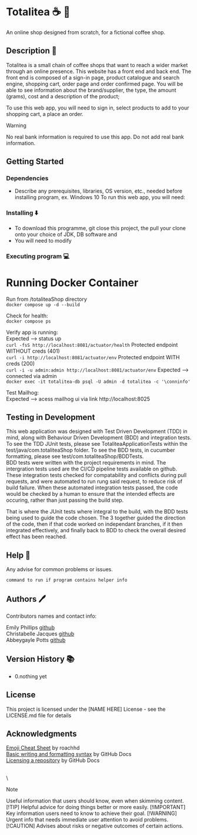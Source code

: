 # Totalitea :coffee: :tea:

An online shop designed from scratch, for a fictional coffee shop.

## Description :page_with_curl:

Totalitea is a small chain of coffee shops that want to reach a wider market through an online presence. This website has a front end and back end.
The front end is composed of a sign-in page, product catalogue and search engine, shopping cart, order page and order confirmed page. You will be able to see information about the brand/supplier, the type, the amount (grams), cost and a description of the product;

To use this web app, you will need to sign in, select products to add to your shopping cart, a place an order.

> [!WARNING]
> No real bank information is required to use this app. Do not add real bank information.

## Getting Started

### Dependencies

* Describe any prerequisites, libraries, OS version, etc., needed before installing program, ex. Windows 10
  To run this web app, you will need:


### Installing ⬇️

* To download this programme, git close this project, the pull your clone onto your choice of JDK, DB software and
* You will need to modify

### Executing program :computer:

# Running Docker Container
Run from /totaliteaShop directory\
`docker compose up -d --build`

Check for health:\
`docker compose ps`

Verify app is running:\
Expected --> status up\
`curl -fsS http://localhost:8081/actuator/health`
Protected endpoint WITHOUT creds (401)\
`curl -i http://localhost:8081/actuator/env`
Protected endpoint WITH creds (200)\
`curl -i -u admin:admin http://localhost:8081/actuator/env`
Expected --> connected via admin\
`docker exec -it totalitea-db psql -U admin -d totalitea -c '\conninfo'`

Test Mailhog:\
Expected --> acess mailhog ui via link
http://localhost:8025

## Testing in Development

This web application was designed with Test Driven Development (TDD) in mind, along with Behaviour Driven Development (BDD) and integration tests.
To see the TDD JUnit tests, please see TotaliteaApplicationTests within the test/java/com.totaliteaShop folder.
To see the BDD tests, in cucumber formatting, please see test/com.totaliteaShop/BDDTests.\
BDD tests were written with the project requirements in mind. 
The intergration tests used are the CI/CD pipeline tests available on github. These integration tests checked for compatability and conflicts during pull requests, and were automated to run rung said request, to reduce risk of build failure. When these automated integration tests passed, the code would be checked by a human to ensure that the intended effects are occuring, rather than just passing the build step.

That is where the JUnit tests where integral to the build, with the BDD tests being used to guide the code chosen. The 3 together guided the direction of the code, then if that code worked on independant branches, if it then integrated effectively, and finally back to BDD to check the overall desired effect has been reached.




## Help :raising_hand:

Any advise for common problems or issues.
```
command to run if program contains helper info
```

## Authors :pen:

Contributors names and contact info:

Emily Phillips [github](https://github.com/emilyphillips02)\
Christabelle Jacques [github](https://github.com/christabellejacques)\
Abbeygayle Potts [github](https://github.com/AbbeygayleP)

## Version History :books:

* 0.nothing yet

## License

This project is licensed under the [NAME HERE] License - see the LICENSE.md file for details

## Acknowledgments
[Emoji Cheat Sheet](https://gist.github.com/roachhd/1f029bd4b50b8a524f3c) by roachhd\
[Basic writing and formatting syntax](https://docs.github.com/en/get-started/writing-on-github/getting-started-with-writing-and-formatting-on-github/basic-writing-and-formatting-syntax#footnotes) by GitHub Docs\
[Licensing a repository](https://docs.github.com/en/repositories/managing-your-repositorys-settings-and-features/customizing-your-repository/licensing-a-repository) by GitHub Docs


\
\
> [!NOTE]
> Useful information that users should know, even when skimming content.
> [!TIP]
> Helpful advice for doing things better or more easily.
> [!IMPORTANT]
> Key information users need to know to achieve their goal.
> [!WARNING]
> Urgent info that needs immediate user attention to avoid problems.
> [!CAUTION]
> Advises about risks or negative outcomes of certain actions.
